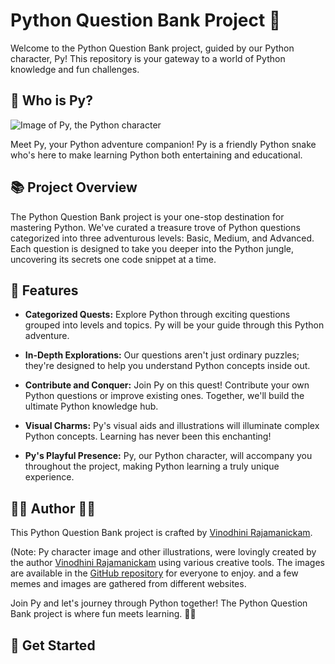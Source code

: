 

# Python Question Bank Project 🐍

Welcome to the Python Question Bank project, guided by our Python character, Py! This repository is your gateway to a world of Python knowledge and fun challenges.

## 🐍 Who is Py?

![Image of Py, the Python character](py-character-image.jpg)

Meet Py, your Python adventure companion! Py is a friendly Python snake who's here to make learning Python both entertaining and educational.

## 📚 Project Overview

The Python Question Bank project is your one-stop destination for mastering Python. We've curated a treasure trove of Python questions categorized into three adventurous levels: Basic, Medium, and Advanced. Each question is designed to take you deeper into the Python jungle, uncovering its secrets one code snippet at a time.

## 🚀 Features

- **Categorized Quests:** Explore Python through exciting questions grouped into levels and topics. Py will be your guide through this Python adventure.

- **In-Depth Explorations:** Our questions aren't just ordinary puzzles; they're designed to help you understand Python concepts inside out.

- **Contribute and Conquer:** Join Py on this quest! Contribute your own Python questions or improve existing ones. Together, we'll build the ultimate Python knowledge hub.

- **Visual Charms:** Py's visual aids and illustrations will illuminate complex Python concepts. Learning has never been this enchanting!

- **Py's Playful Presence:** Py, our Python character, will accompany you throughout the project, making Python learning a truly unique experience.

## 🧙‍♂️ Author 🧙‍♀️
This Python Question Bank project is crafted by [Vinodhini Rajamanickam](https://github.com/Vinodhini96).

(Note: Py character image and other illustrations, were lovingly created by the author [Vinodhini Rajamanickam](https://github.com/Vinodhini96) using various creative tools. The images are available in the [GitHub repository](hPython_QB_images) for everyone to enjoy. and a few memes and images are gathered from different websites. 

  Join Py and let's journey through Python together! The Python Question Bank project is where fun meets learning. 🐍🌟

## 🎉 Get Started
